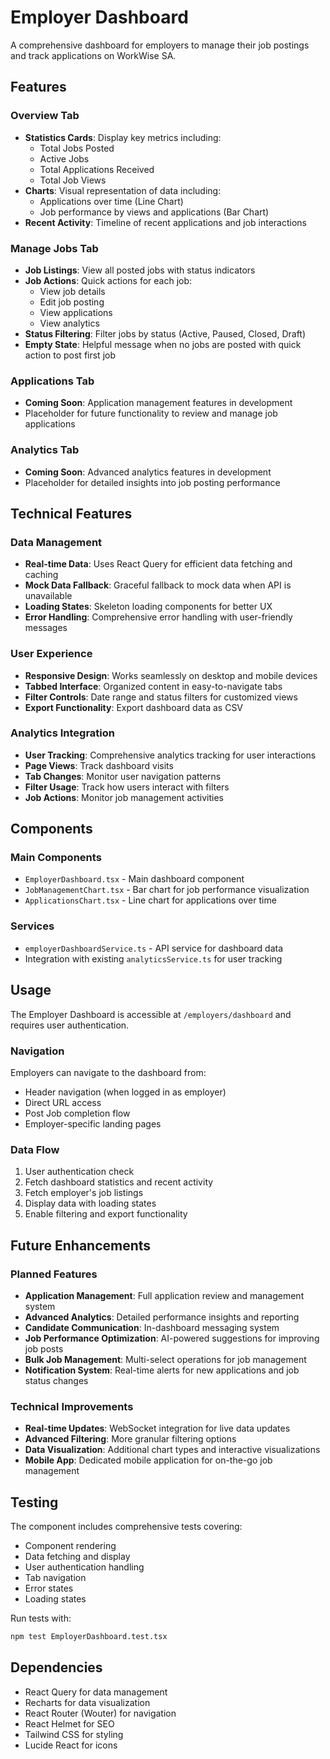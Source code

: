 # Employer Dashboard

A comprehensive dashboard for employers to manage their job postings and track applications on WorkWise SA.

## Features

### Overview Tab
- **Statistics Cards**: Display key metrics including:
  - Total Jobs Posted
  - Active Jobs
  - Total Applications Received
  - Total Job Views
- **Charts**: Visual representation of data including:
  - Applications over time (Line Chart)
  - Job performance by views and applications (Bar Chart)
- **Recent Activity**: Timeline of recent applications and job interactions

### Manage Jobs Tab
- **Job Listings**: View all posted jobs with status indicators
- **Job Actions**: Quick actions for each job:
  - View job details
  - Edit job posting
  - View applications
  - View analytics
- **Status Filtering**: Filter jobs by status (Active, Paused, Closed, Draft)
- **Empty State**: Helpful message when no jobs are posted with quick action to post first job

### Applications Tab
- **Coming Soon**: Application management features in development
- Placeholder for future functionality to review and manage job applications

### Analytics Tab
- **Coming Soon**: Advanced analytics features in development
- Placeholder for detailed insights into job posting performance

## Technical Features

### Data Management
- **Real-time Data**: Uses React Query for efficient data fetching and caching
- **Mock Data Fallback**: Graceful fallback to mock data when API is unavailable
- **Loading States**: Skeleton loading components for better UX
- **Error Handling**: Comprehensive error handling with user-friendly messages

### User Experience
- **Responsive Design**: Works seamlessly on desktop and mobile devices
- **Tabbed Interface**: Organized content in easy-to-navigate tabs
- **Filter Controls**: Date range and status filters for customized views
- **Export Functionality**: Export dashboard data as CSV

### Analytics Integration
- **User Tracking**: Comprehensive analytics tracking for user interactions
- **Page Views**: Track dashboard visits
- **Tab Changes**: Monitor user navigation patterns
- **Filter Usage**: Track how users interact with filters
- **Job Actions**: Monitor job management activities

## Components

### Main Components
- `EmployerDashboard.tsx` - Main dashboard component
- `JobManagementChart.tsx` - Bar chart for job performance visualization
- `ApplicationsChart.tsx` - Line chart for applications over time

### Services
- `employerDashboardService.ts` - API service for dashboard data
- Integration with existing `analyticsService.ts` for user tracking

## Usage

The Employer Dashboard is accessible at `/employers/dashboard` and requires user authentication.

### Navigation
Employers can navigate to the dashboard from:
- Header navigation (when logged in as employer)
- Direct URL access
- Post Job completion flow
- Employer-specific landing pages

### Data Flow
1. User authentication check
2. Fetch dashboard statistics and recent activity
3. Fetch employer's job listings
4. Display data with loading states
5. Enable filtering and export functionality

## Future Enhancements

### Planned Features
- **Application Management**: Full application review and management system
- **Advanced Analytics**: Detailed performance insights and reporting
- **Candidate Communication**: In-dashboard messaging system
- **Job Performance Optimization**: AI-powered suggestions for improving job posts
- **Bulk Job Management**: Multi-select operations for job management
- **Notification System**: Real-time alerts for new applications and job status changes

### Technical Improvements
- **Real-time Updates**: WebSocket integration for live data updates
- **Advanced Filtering**: More granular filtering options
- **Data Visualization**: Additional chart types and interactive visualizations
- **Mobile App**: Dedicated mobile application for on-the-go job management

## Testing

The component includes comprehensive tests covering:
- Component rendering
- Data fetching and display
- User authentication handling
- Tab navigation
- Error states
- Loading states

Run tests with:
```bash
npm test EmployerDashboard.test.tsx
```

## Dependencies

- React Query for data management
- Recharts for data visualization
- React Router (Wouter) for navigation
- React Helmet for SEO
- Tailwind CSS for styling
- Lucide React for icons

